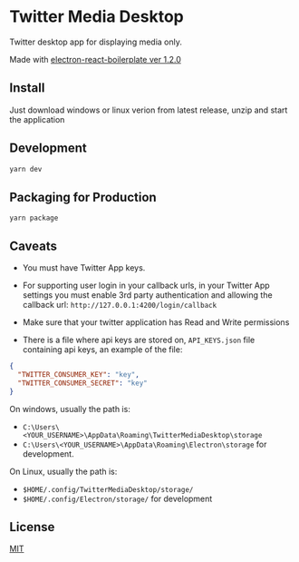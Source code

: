 # Twitter Media Desktop

Twitter desktop app for displaying media only.

Made with [electron-react-boilerplate ver 1.2.0](https://github.com/electron-react-boilerplate/electron-react-boilerplate)

## Install

Just download windows or linux verion from latest release, unzip and start the application

## Development

```bash
yarn dev
```

## Packaging for Production

```
yarn package
```

## Caveats

- You must have Twitter App keys.
- For supporting user login in your callback urls, in your Twitter App settings you must enable 3rd party authentication and allowing the callback url:
  `http://127.0.0.1:4200/login/callback`

- Make sure that your twitter application has Read and Write permissions

- There is a file where api keys are stored on, `API_KEYS.json` file containing api keys, an example of the file:

```json
{
  "TWITTER_CONSUMER_KEY": "key",
  "TWITTER_CONSUMER_SECRET": "key"
}
```

On windows, usually the path is:

- `C:\Users\<YOUR_USERNAME>\AppData\Roaming\TwitterMediaDesktop\storage`
- `C:\Users\<YOUR_USERNAME>\AppData\Roaming\Electron\storage` for development.

On Linux, usually the path is:

- `$HOME/.config/TwitterMediaDesktop/storage/`
- `$HOME/.config/Electron/storage/` for development

## License

[MIT](https://github.com/DarylSerrano/twitter-media-desktop/blob/master/LICENSE)
